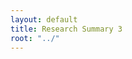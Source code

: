 ```yaml
---
layout: default
title: Research Summary 3
root: "../"
---
```









































